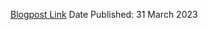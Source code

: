 
[Blogpost Link](https://alphaarchitect.com/2023/03/naive-diversification/)
Date Published: 31 March 2023
